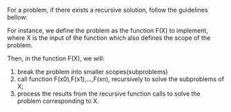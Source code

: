 For a problem, if there exists a recursive solution, follow the guidelines bellow:

For instance, we define the problem as the function F(X) to implement, where X
is the input of the function which also defines the scope of the problem.

Then, in the function F(X), we will:

1. break the problem into smaller scopes(subproblems)
2. call function F(x0),F(x1),...,F(xn), recursively to solve the subproblems of X;
3. process the results from the recursive function calls to solve the problem corresponding to X.
